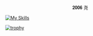 
ㅤㅤㅤㅤㅤㅤㅤㅤㅤㅤㅤㅤㅤㅤㅤ  ㅤ𝟐𝟎𝟎𝟔 尧

[![My Skills](https://skillicons.dev/icons?i=js,html,css,cpp,cs,py,pug,visualstudio,vscode,linux)](https://skillicons.dev)

[![trophy](https://github-profile-trophy.vercel.app/?username=ryo-ma)](https://github.com/ryo-ma/github-profile-trophy)

